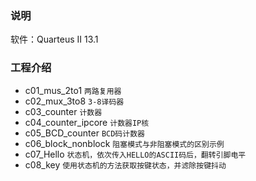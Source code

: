 ### 说明
软件：Quarteus II 13.1

### 工程介绍
- c01_mus_2to1 
```两路复用器```
- c02_mux_3to8
```3-8译码器```
- c03_counter
```计数器```
- c04_counter_ipcore
```计数器IP核```
- c05_BCD_counter
```BCD码计数器```
- c06_block_nonblock
```阻塞模式与非阻塞模式的区别示例```
- c07_Hello
```状态机，依次传入HELLO的ASCII码后，翻转引脚电平```
- c08_key
```使用状态机的方法获取按键状态，并滤除按键抖动```